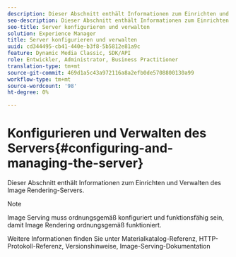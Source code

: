 ```yaml
---
description: Dieser Abschnitt enthält Informationen zum Einrichten und Verwalten des Image Rendering-Servers.
seo-description: Dieser Abschnitt enthält Informationen zum Einrichten und Verwalten des Image Rendering-Servers.
seo-title: Server konfigurieren und verwalten
solution: Experience Manager
title: Server konfigurieren und verwalten
uuid: cd344495-cb41-440e-b3f8-5b5812e81a9c
feature: Dynamic Media Classic, SDK/API
role: Entwickler, Administrator, Business Practitioner
translation-type: tm+mt
source-git-commit: 469d1a5c43a972116a8a2efb0de5708800130a99
workflow-type: tm+mt
source-wordcount: '98'
ht-degree: 0%

---
```



# Konfigurieren und Verwalten des Servers{#configuring-and-managing-the-server}

Dieser Abschnitt enthält Informationen zum Einrichten und Verwalten des Image Rendering-Servers.

>[!NOTE]
>
>Image Serving muss ordnungsgemäß konfiguriert und funktionsfähig sein, damit Image Rendering ordnungsgemäß funktioniert.

Weitere Informationen finden Sie unter Materialkatalog-Referenz, HTTP-Protokoll-Referenz, Versionshinweise, Image-Serving-Dokumentation
